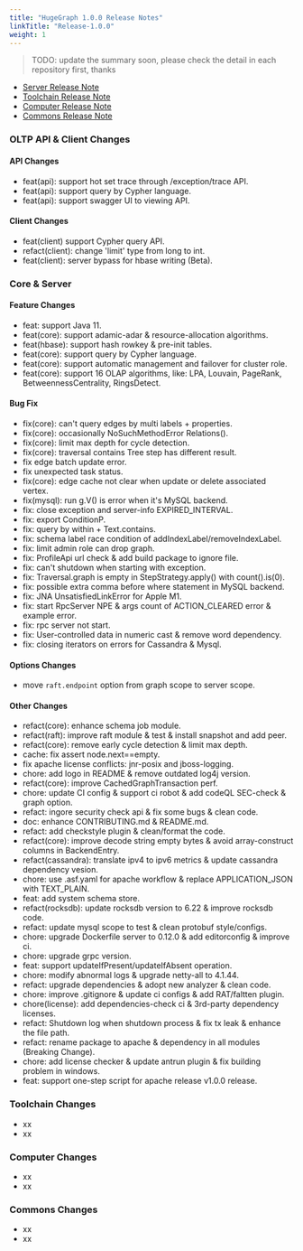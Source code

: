 ```yaml
---
title: "HugeGraph 1.0.0 Release Notes"
linkTitle: "Release-1.0.0"
weight: 1
---
```


> TODO: update the summary soon, please check the detail in each repository first, thanks

- [Server Release Note](https://github.com/apache/incubator-hugegraph/releases/tag/1.0.0)
- [Toolchain Release Note](https://github.com/apache/incubator-hugegraph-toolchain/releases/tag/1.0.0)
- [Computer Release Note](https://github.com/apache/incubator-hugegraph-computer/releases/tag/1.0.0)
- [Commons Release Note](https://github.com/apache/incubator-hugegraph-commons/releases/tag/1.0.0)

### OLTP API & Client Changes

#### API Changes

- feat(api): support hot set trace through /exception/trace API.
- feat(api): support query by Cypher language.
- feat(api): support swagger UI to viewing API.

#### Client Changes

- feat(client) support Cypher query API.
- refact(client): change 'limit' type from long to int.
- feat(client): server bypass for hbase writing (Beta).

### Core & Server

#### Feature Changes

- feat: support Java 11.
- feat(core): support adamic-adar & resource-allocation algorithms.
- feat(hbase): support hash rowkey & pre-init tables.
- feat(core): support query by Cypher language.
- feat(core): support automatic management and failover for cluster role.
- feat(core): support 16 OLAP algorithms, like: LPA, Louvain, PageRank, BetweennessCentrality, RingsDetect.

#### Bug Fix

- fix(core): can't query edges by multi labels + properties.
- fix(core): occasionally NoSuchMethodError Relations().
- fix(core): limit max depth for cycle detection.
- fix(core): traversal contains Tree step has different result.
- fix edge batch update error.
- fix unexpected task status.
- fix(core): edge cache not clear when update or delete associated vertex.
- fix(mysql): run g.V() is error when it's MySQL backend.
- fix: close exception and server-info EXPIRED_INTERVAL.
- fix: export ConditionP.
- fix: query by within + Text.contains.
- fix: schema label race condition of addIndexLabel/removeIndexLabel.
- fix: limit admin role can drop graph.
- fix: ProfileApi url check & add build package to ignore file.
- fix: can't shutdown when starting with exception.
- fix: Traversal.graph is empty in StepStrategy.apply() with count().is(0).
- fix: possible extra comma before where statement in MySQL backend.
- fix: JNA UnsatisfiedLinkError for Apple M1.
- fix: start RpcServer NPE & args count of ACTION_CLEARED error & example error.
- fix: rpc server not start.
- fix: User-controlled data in numeric cast & remove word dependency.
- fix: closing iterators on errors for Cassandra & Mysql.

#### Options Changes

- move `raft.endpoint` option from graph scope to server scope.

#### Other Changes

- refact(core): enhance schema job module.
- refact(raft): improve raft module & test & install snapshot and add peer.
- refact(core): remove early cycle detection & limit max depth.
- cache: fix assert node.next==empty.
- fix apache license conflicts: jnr-posix and jboss-logging.
- chore: add logo in README & remove outdated log4j version.
- refact(core): improve CachedGraphTransaction perf.
- chore: update CI config & support ci robot & add codeQL SEC-check & graph option.
- refact: ingore security check api & fix some bugs & clean code.
- doc: enhance CONTRIBUTING.md & README.md.
- refact: add checkstyle plugin & clean/format the code.
- refact(core): improve decode string empty bytes & avoid array-construct columns in BackendEntry.
- refact(cassandra): translate ipv4 to ipv6 metrics & update cassandra dependency vesion.
- chore: use .asf.yaml for apache workflow & replace APPLICATION_JSON with TEXT_PLAIN.
- feat: add system schema store.
- refact(rocksdb): update rocksdb version to 6.22 & improve rocksdb code.
- refact: update mysql scope to test & clean protobuf style/configs.
- chore: upgrade Dockerfile server to 0.12.0 & add editorconfig & improve ci.
- chore: upgrade grpc version.
- feat: support updateIfPresent/updateIfAbsent operation.
- chore: modify abnormal logs & upgrade netty-all to 4.1.44.
- refact: upgrade dependencies & adopt new analyzer & clean code.
- chore: improve .gitignore & update ci configs & add RAT/faltten plugin.
- chore(license): add dependencies-check ci & 3rd-party dependency licenses.
- refact: Shutdown log when shutdown process & fix tx leak & enhance the file path.
- refact: rename package to apache & dependency in all modules (Breaking Change).
- chore: add license checker & update antrun plugin & fix building problem in windows.
- feat: support one-step script for apache release v1.0.0 release.

### Toolchain Changes

- xx
- xx

### Computer Changes

- xx
- xx

### Commons Changes

- xx
- xx
